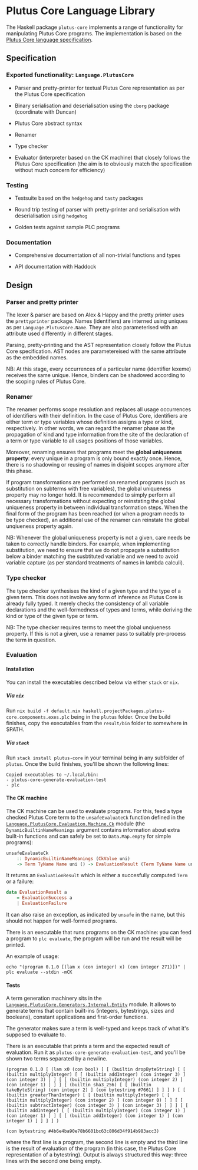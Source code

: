 # Plutus Core Language Library

The Haskell package `plutus-core` implements a range of functionality for manipulating Plutus Core programs. The implementation is based on the [Plutus Core language specification](../plutus-core-spec).

## Specification

### Exported functionality: `Language.PlutusCore`

* Parser and pretty-printer for textual Plutus Core representation as per the Plutus Core specification

* Binary serialisation and deserialisation using the `cborg` package (coordinate with Duncan)

* Plutus Core abstract syntax

* Renamer

* Type checker

* Evaluator (interpreter based on the CK machine) that closely follows the Plutus Core specification (the aim is to obviously match the specification without much concern for efficiency)

### Testing

* Testsuite based on the `hedgehog` and `tasty` packages

* Round trip testing of parser with pretty-printer and serialisation with deserialisation using `hedgehog`

* Golden tests against sample PLC programs

### Documentation

* Comprehensive documentation of all non-trivial functions and types

* API documentation with Haddock

## Design

### Parser and pretty printer

The lexer & parser are based on Alex & Happy and the pretty printer uses the `prettyprinter` package. Names (identifiers) are interned using uniques as per `Language.PlutusCore.Name`. They are also parameterised with an attribute used differently in different stages.

Parsing, pretty-printing and the AST representation closely follow the Plutus Core specification. AST nodes are parametereised with the same attribute as the embedded names.

NB: At this stage, every occurrences of a particular name (identifier lexeme) receives the same unique. Hence, binders can be shadowed according to the scoping rules of Plutus Core.

### Renamer

The renamer performs scope resolution and replaces all usage occurrences of identifiers with their definition. In the case of Plutus Core, identifiers are either term or type variables whose definition assigns a type or kind, respectively. In other words, we can regard the renamer phase as the propagation of kind and type information from the site of the declaration of a term or type variable to all usages positions of those variables.

Moreover, renaming ensures that programs meet the **global uniqueness property**: every unique in a program is only bound exactly once. Hence, there is no shadowing or reusing of names in disjoint scopes anymore after this phase.

If program transformations are performed on renamed programs (such as substitution on subterms with free variables), the global uniqueness property may no longer hold. It is recommended to simply perform all necessary transformations without expecting or reinstating the global uniqueness property in between individual transformation steps. When the final form of the program has been reached (or when a program needs to be type checked), an additional use of the renamer can reinstate the global unqiueness property again.

NB: Whenever the global uniqueness property is not a given, care needs be taken to correctly handle binders. For example, when implementing substitution, we need to ensure that we do not propagate a substitution below a binder matching the susbtituted variable and we need to avoid variable capture (as per standard treatments of names in lambda calculi).

### Type checker

The type checker synthesises the kind of a given type and the type of a given term. This does not involve any form of inference as Plutus Core is already fully typed. It merely checks the consistency of all variable declarations and the well-formedness of types and terms, while deriving the kind or type of the given type or term.

NB: The type checker requires terms to meet the global unqiueness property. If this is not a given, use a renamer pass to suitably pre-process the term in question.

### Evaluation

#### Installation

You can install the executables described below via either `stack` or `nix`.

##### Via `nix`

Run `nix build -f default.nix haskell.projectPackages.plutus-core.components.exes.plc` being in the `plutus` folder. Once the build finishes, copy the executables from the `result/bin` folder to somewhere in $PATH.

##### Via `stack`

Run `stack install plutus-core` in your terminal being in any subfolder of `plutus`. Once the build finishes, you'll be shown the following lines:

```
Copied executables to ~/.local/bin:
- plutus-core-generate-evaluation-test
- plc
```

#### The CK machine

The CK machine can be used to evaluate programs. For this, feed a type checked
Plutus Core term to the `unsafeEvaluateCk` function defined in the
[`Language.PlutusCore.Evaluation.Machine.Ck`](src/Language/PlutusCore/Evaluation/Machine/Ck.hs)
module (the `DynamicBuiltinNameMeanings` argument contains information about
extra built-in functions and can safely be set to `Data.Map.empty` for simple
programs):

```haskell
unsafeEvaluateCk
    :: DynamicBuiltinNameMeanings (CkValue uni)
    -> Term TyName Name uni () -> EvaluationResult (Term TyName Name uni ())
```

It returns an `EvaluationResult` which is either a succesfully computed `Term` or a failure:

```haskell
data EvaluationResult a
    = EvaluationSuccess a
    | EvaluationFailure
```
It can also raise an exception, as indicated by `unsafe` in the name, but this should not happen for well-formed programs.

There is an executable that runs programs on the CK machine: you can feed a program to `plc evaluate`, the program will be run and the result will be printed.

An example of usage:

```
echo "(program 0.1.0 [(lam x (con integer) x) (con integer 271)])" | plc evaluate --stdin -mCK
```

#### Tests

A term generation machinery sits in the [`Language.PlutusCore.Generators.Internal.Entity`](generators/Language/PlutusCore/Generators/Internal/Entity.hs) module. It allows to generate terms that contain built-ins (integers, bytestrings, sizes and booleans), constant applications and first-order functions.

The generator makes sure a term is well-typed and keeps track of what it's supposed to evaluate to.

There is an executable that prints a term and the expected result of evaluation. Run it as `plutus-core-generate-evaluation-test`, and you'll be shown two terms separated by a newline.

```
(program 0.1.0 [ (lam x0 (con bool) [ [ (builtin dropByteString) [ [ (builtin multiplyInteger) [ [ (builtin addInteger) (con integer 3) ] (con integer 3) ] ] [ [ (builtin multiplyInteger) (con integer 2) ] (con integer 1) ] ] ] [ (builtin sha3_256) [ [ (builtin takeByteString) (con integer 2) ] (con bytestring #7661) ] ] ] ) [ [ (builtin greaterThanInteger) [ [ (builtin multiplyInteger) [ [ (builtin multiplyInteger) (con integer 2) ] (con integer 0) ] ] [ [ (builtin subtractInteger) (con integer 3) ] (con integer 3) ] ] ] [ [ (builtin addInteger) [ [ (builtin multiplyInteger) (con integer 1) ] (con integer 1) ] ] [ [ (builtin addInteger) (con integer 1) ] (con integer 1) ] ] ] ] )

(con bytestring #4b6e4ba90e78b6601bc63c806d34f914b983acc3)
```

where the first line is a program, the second line is empty and the third line
is the result of evaluation of the program (in this case, the Plutus Core
representation of a bytestring). Output is always structured this way: three
lines with the second one being empty.
